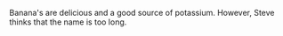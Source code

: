 Banana's are delicious and a good source of potassium. However, Steve thinks that the name is too long.
